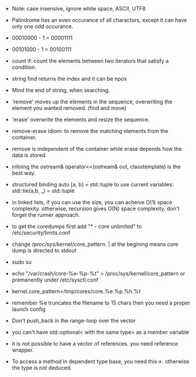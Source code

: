  * Note: case insensive, ignore white space, ASCII, UTF8
 * Palindrome has an even occurance of all charactors, except
  it can have only one odd occurance.
 * 00010000 - 1 = 00001111
 * 00101000 - 1 = 00100111
 
 * count if: count the elements between two iterators that satisfy a
 condition.
 
 * string find returns the index and it can be npos
 
 * Mind the end of string, when searching.
 
 * 'remove' moves up the elements in the sequence, overwriting the element
  you wanted removed. (find and move)
 * 'erase' overwrite the elements and resize the sequence.
 * remove-erase idiom: to remove the matching elements from the container.
 * remove is independent of the container while erase depends how the
  data is stored.
 
 * inlining the ostream& operator<<(ostream& out, classtemplate) is the best
  way.
 
 * structured binding auto [a, b] = std::tuple
  to use current variables: std::tie(a,b, _) = std::tuple
 
 * in linked lists, if you can use the size, you can acheive O(1) space
  complexity. otherwise, recursion gives O(N) space complexity. don't forget
  the runner approach.
 
 * to get the coredumps first add "* - core unlimited" to
  /etc/security/limits.conf
 * change /proc/sys/kernel/core_pattern. | at the
  begining means core dump is directed to stdout
 * sudo su
 * echo "/var/crash/core-%e-%p-%t" > /proc/sys/kernel/core_pattern
  or premanently under /etc/sysctl.conf
 * kernel.core_pattern=/tmp/cores/core.%e.%p.%h.%t
 * remember %e truncates the filename to 15 chars
  then you need a proper launch config
 * Don't push_back in the range-loop over the vector
 * you can't have std::optional< with the same type> as a member variable
 * it is not possible to have a vector of references. you need reference wrapper.
 * To access a method in dependent type base, you need this->. otherwise the type is not deduced.
  